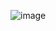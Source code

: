 ![image](https://user-images.githubusercontent.com/68372094/158739792-f318ac2e-23f3-44da-b6ee-9f004ad40c36.png)

